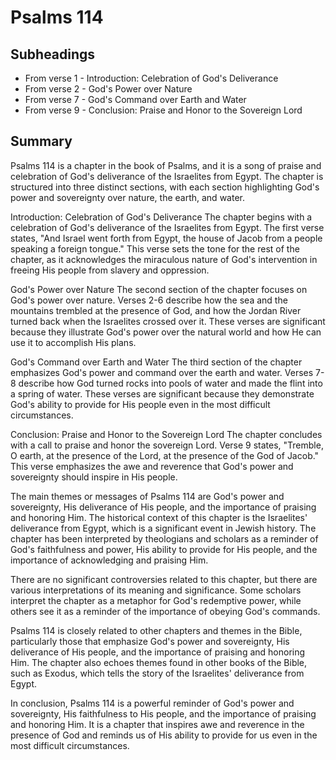 # Psalms 114

## Subheadings

* From verse 1 - Introduction: Celebration of God's Deliverance
* From verse 2 - God's Power over Nature
* From verse 7 - God's Command over Earth and Water
* From verse 9 - Conclusion: Praise and Honor to the Sovereign Lord

## Summary

Psalms 114 is a chapter in the book of Psalms, and it is a song of praise and celebration of God's deliverance of the Israelites from Egypt. The chapter is structured into three distinct sections, with each section highlighting God's power and sovereignty over nature, the earth, and water.

Introduction: Celebration of God's Deliverance
The chapter begins with a celebration of God's deliverance of the Israelites from Egypt. The first verse states, "And Israel went forth from Egypt, the house of Jacob from a people speaking a foreign tongue." This verse sets the tone for the rest of the chapter, as it acknowledges the miraculous nature of God's intervention in freeing His people from slavery and oppression.

God's Power over Nature
The second section of the chapter focuses on God's power over nature. Verses 2-6 describe how the sea and the mountains trembled at the presence of God, and how the Jordan River turned back when the Israelites crossed over it. These verses are significant because they illustrate God's power over the natural world and how He can use it to accomplish His plans.

God's Command over Earth and Water
The third section of the chapter emphasizes God's power and command over the earth and water. Verses 7-8 describe how God turned rocks into pools of water and made the flint into a spring of water. These verses are significant because they demonstrate God's ability to provide for His people even in the most difficult circumstances.

Conclusion: Praise and Honor to the Sovereign Lord
The chapter concludes with a call to praise and honor the sovereign Lord. Verse 9 states, "Tremble, O earth, at the presence of the Lord, at the presence of the God of Jacob." This verse emphasizes the awe and reverence that God's power and sovereignty should inspire in His people.

The main themes or messages of Psalms 114 are God's power and sovereignty, His deliverance of His people, and the importance of praising and honoring Him. The historical context of this chapter is the Israelites' deliverance from Egypt, which is a significant event in Jewish history. The chapter has been interpreted by theologians and scholars as a reminder of God's faithfulness and power, His ability to provide for His people, and the importance of acknowledging and praising Him.

There are no significant controversies related to this chapter, but there are various interpretations of its meaning and significance. Some scholars interpret the chapter as a metaphor for God's redemptive power, while others see it as a reminder of the importance of obeying God's commands.

Psalms 114 is closely related to other chapters and themes in the Bible, particularly those that emphasize God's power and sovereignty, His deliverance of His people, and the importance of praising and honoring Him. The chapter also echoes themes found in other books of the Bible, such as Exodus, which tells the story of the Israelites' deliverance from Egypt.

In conclusion, Psalms 114 is a powerful reminder of God's power and sovereignty, His faithfulness to His people, and the importance of praising and honoring Him. It is a chapter that inspires awe and reverence in the presence of God and reminds us of His ability to provide for us even in the most difficult circumstances.